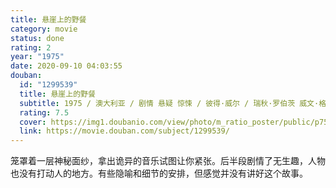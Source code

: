 ```yaml
---
title: 悬崖上的野餐
category: movie
status: done
rating: 2
year: "1975"
date: 2020-09-10 04:03:55
douban:
  id: "1299539"
  title: 悬崖上的野餐
  subtitle: 1975 / 澳大利亚 / 剧情 悬疑 惊悚 / 彼得·威尔 / 瑞秋·罗伯茨 威文·格雷
  rating: 7.5
  cover: https://img1.doubanio.com/view/photo/m_ratio_poster/public/p752812460.jpg
  link: https://movie.douban.com/subject/1299539/
---
```


笼罩着一层神秘面纱，拿出诡异的音乐试图让你紧张。后半段剧情了无生趣，人物也没有打动人的地方。有些隐喻和细节的安排，但感觉并没有讲好这个故事。